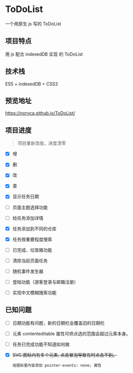 # ToDoList
一个用原生 js 写的 ToDoList



## 项目特点

用 js 配合 indexedDB 实现 的 ToDoList 



## 技术栈

ES5 + indexedDB + CSS3



## 预览地址

https://norvca.github.io/ToDoList/



## 项目进度

>  项目重新改版，进度清零

- [x] 增
- [x] 删
- [x] 改
- [x] 查
- [x] 显示任务日期
- [ ] 页面主题选择功能
- [ ] 给任务添加详情
- [x] 任务添加到不同的仓库
- [x] 任务按重要程度搜索
- [ ] 已完成、垃圾箱功能
- [ ] 清除当前页面任务
- [ ] 随机事件发生器
- [ ] 登陆功能（游客登录与邮箱注册）
- [ ] 实现中文模糊搜索功能


## 已知问题

- [ ] 日期功能有问题，新的日期栏会覆盖旧的日期栏

- [ ] 元素 contenteditable 属性可供点选的范围会超过元素本身。

- [ ] 任务已完成功能不知道如何做

- [x] ~~SVG 图标内有多个元素, 点击冒泡导致有时点击不到。~~

      给图标里内容添加 pointer-events: none; 属性
